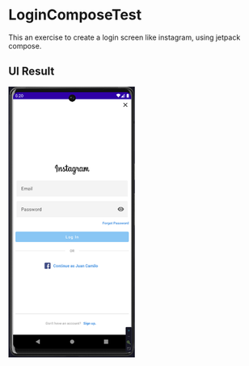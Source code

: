 # LoginComposeTest
 This an exercise to create a login screen like instagram, using jetpack compose.
 
 ## UI Result
 
 <img src="Captura de Pantalla 2022-10-15 a la(s) 8.20.57 p.m..png" width="250">
